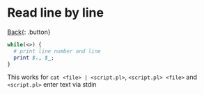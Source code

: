 # Read line by line

[Back](../../index.md#perl){: .button}

```pl
while(<>) {
  # print line number and line
  print $., $_;
}
```

This works for `cat <file> | <script.pl>`, `<script.pl> <file>` and `<script.pl>` enter text via stdin 
